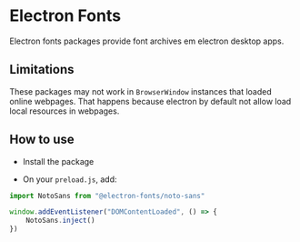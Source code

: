 # Electron Fonts

Electron fonts packages provide font archives em electron desktop apps.

## Limitations

These packages may not work in `BrowserWindow` instances that loaded online webpages. That happens because electron by default not allow load local resources in webpages.

## How to use

* Install the package

* On your `preload.js`, add:

```ts
import NotoSans from "@electron-fonts/noto-sans"

window.addEventListener("DOMContentLoaded", () => {
    NotoSans.inject()
})
```
